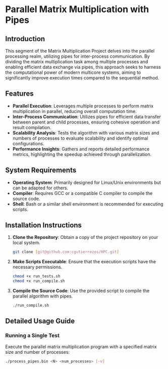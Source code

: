 # Parallel Matrix Multiplication with Pipes

## Introduction

This segment of the Matrix Multiplication Project delves into the parallel processing realm, utilizing pipes for inter-process communication. By dividing the matrix multiplication task among multiple processes and enabling efficient data exchange via pipes, this approach seeks to harness the computational power of modern multicore systems, aiming to significantly improve execution times compared to the sequential method.

## Features

- **Parallel Execution**: Leverages multiple processes to perform matrix multiplication in parallel, reducing overall computation time.
- **Inter-Process Communication**: Utilizes pipes for efficient data transfer between parent and child processes, ensuring cohesive operation and result compilation.
- **Scalability Analysis**: Tests the algorithm with various matrix sizes and numbers of processes to evaluate scalability and identify optimal configurations.
- **Performance Insights**: Gathers and reports detailed performance metrics, highlighting the speedup achieved through parallelization.

## System Requirements

- **Operating System**: Primarily designed for Linux/Unix environments but can be adapted for others.
- **Compiler**: Requires GCC or a compatible C compiler to compile the source code.
- **Shell**: Bash or a similar shell environment is recommended for executing scripts.

## Installation Instructions

1. **Clone the Repository**: Obtain a copy of the project repository on your local system.

    ```bash
    git clone [git@github.com:cgutierrezos/HPC.git]
    ```
2. **Make Scripts Executable**: Ensure that the execution scripts have the necessary permissions.

    ```bash
    chmod +x run_tests.sh
    chmod +x run_compile.sh
    ```

3. **Compile the Source Code**: Use the provided script to compile the parallel algorithm with pipes.

    ```bash
    ./run_compile.sh
    ```

## Detailed Usage Guide

### Running a Single Test

Execute the parallel matrix multiplication program with a specified matrix size and number of processes:

```bash
./process_pipes.bin <N> <num_processes> [-v]
